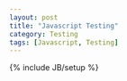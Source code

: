 ```yaml
---
layout: post
title: "Javascript Testing"
category: Testing
tags: [Javascript, Testing]
---
```

{% include JB/setup %}
